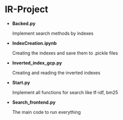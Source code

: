 # IR-Project
- **Backed.py**

  Implement search methods by indexes
- **IndexCreation.ipynb**
  
  Creating the indexes and save them to .pickle files
- **Inverted_index_gcp.py**

  Creating and reading the inverted indexes
- **Start.py**

  Implement all functions for search like tf-idf, bm25 
- **Search_frontend.py**

  The main code to run everything
